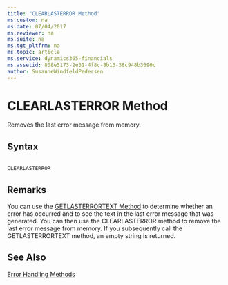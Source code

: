```yaml
---
title: "CLEARLASTERROR Method"
ms.custom: na
ms.date: 07/04/2017
ms.reviewer: na
ms.suite: na
ms.tgt_pltfrm: na
ms.topic: article
ms.service: dynamics365-financials
ms.assetid: 808e5173-2e31-4f8c-8b13-38c948b3690c
author: SusanneWindfeldPedersen
---
```


 

# CLEARLASTERROR Method
Removes the last error message from memory.  
  
## Syntax  
  
```  
  
CLEARLASTERROR  
```  
  
## Remarks  
 You can use the [GETLASTERRORTEXT Method](devenv-GETLASTERRORTEXT-Method.md) to determine whether an error has occurred and to see the text in the last error message that was generated. You can then use the CLEARLASTERROR method to remove the last error message from memory. If you subsequently call the GETLASTERRORTEXT method, an empty string is returned.  
  
## See Also  
 [Error Handling Methods](devenv-error-handling-methods.md)